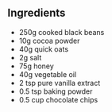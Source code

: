 ## Ingredients

- 250g cooked black beans
- 10g cocoa powder
- 40g quick oats
- 2g salt
- 75g honey
- 40g vegetable oil
- 2 tsp pure vanilla extract
- 0.5 tsp baking powder
- 0.5 cup chocolate chips